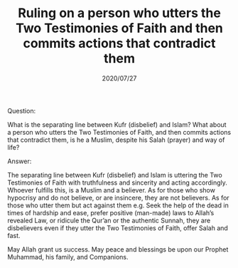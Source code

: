 ﻿---
layout: post
title: "Ruling on a person who utters the Two Testimonies of Faith and then commits actions that contradict them"
publisher: "alsalafiyyah@icloud.com"
source: "Fatawa Al-Lajnah Ad-Daimah no. 10684"
category: [walabara, disbelievers, basic]
hijri: Dhu al-Hijjah 6, 1441 AH
date: 2020/07/27
shaykhs: 
 - Shaykh Abdul-Razzaq al-Afify
 - Shaykh Abdul-Aziz ibn Baz
 - Shaykh Abdullah ibn Ghudayyan
---

Question: 
 
What is the separating line between Kufr (disbelief) and Islam? What about a person who utters the Two Testimonies of Faith, and then commits actions that contradict them, is he a Muslim, despite his Salah (prayer) and way of life?

Answer:

The separating line between Kufr (disbelief) and Islam is uttering the Two Testimonies of Faith with truthfulness and sincerity and acting accordingly. Whoever fulfills this, is a Muslim and a believer. As for those who show hypocrisy and do not believe, or are insincere, they are not believers. As for those who utter them but act against them e.g. Seek the help of the dead in times of hardship and ease, prefer positive (man-made) laws to Allah’s revealed Law, or ridicule the Qur’an or the authentic Sunnah, they are disbelievers even if they utter the Two Testimonies of Faith, offer Salah and fast.

May Allah grant us success. May peace and blessings be upon our Prophet Muhammad, his family, and Companions.
